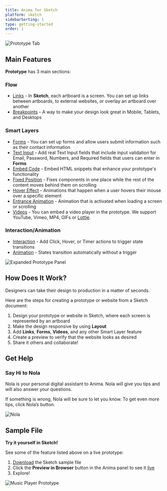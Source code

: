 ```yaml
---
title: Anima for Sketch
platform: sketch
sidebarSorting: 1
type: getting-started
order: 1
---
```

![Prototype Tab](https://animaapp.s3.amazonaws.com/docs/sketch/Anima%205%20-%20Prototype%20screenshot.png)

## Main Features

**Prototype** has 3 main sections:

### **Flow** 
-  [Links](/v3/sketch/prototype/links.html) - In **Sketch**, each artboard is a screen. You can set up links between artboards, to external websites, or overlay an artboard over another
-  [Breakpoints](/v3/sketch/prototype/breakpoints.html) - A way to make your design look great in Mobile, Tablets, and Desktops
  
### **Smart Layers**
  - [Forms](/v3/sketch/prototype/forms.html) - You can set up forms and allow users submit information such as their contact information
  - [Text Input](/v3/sketch/prototype/forms.html) - Add real Text Input fields that include input validation for Email, Password, Numbers, and Required fields that users can enter in **Forms**
  - [Embed Code](/v3/sketch/prototype/embed-code.html) - Embed HTML snippets that enhance your prototype's functionality
  - [Fixed Position](/v3/sketch/prototype/fixed-position.html) - Fixes components in one place while the rest of the content moves behind them on scrolling
  - [Hover Effect](/v3/sketch/prototype/hover.html) - Animations that happen when a user hovers their mouse over a specific element
  - [Entrance Animation](/v3/sketch/prototype/entrance-animation.html) - Animation that is activated when loading a screen or scrolling
  - [Videos](/v3/sketch/prototype/videos.html) - You can embed a video player in the prototype. We support YouTube, Vimeo, MP4, GIFs or [Lottie](https://lottiefiles.com/).

### **Interaction/Animation**
- [Interaction](/v3/sketch/prototype/interaction-animation-intro.html) - Add Click, Hover, or  Timer actions to trigger state transitions
- [Animation](/v3/sketch/prototype/interaction-animation-intro.html) -  States transition automatically without a trigger

![Expanded Prototype Panel](https://animaapp.s3.amazonaws.com/docs/sketch/Anima%205%20-%20create%20interaction%20screenshot.png)

## How Does It Work?

Designers can take their design to production in a matter of seconds.

Here are the steps for creating a prototype or website from a Sketch document:

1. Design your prototype or website in Sketch, where each screen is represented by an artboard
2. Make the design responsive by using **Layout**
3. Add **Links**, **Forms**, **Videos**, and any other Smart Layer feature
4. Create a preview to verify that the website looks as desired
5. Share it others and collaborate!

## Get Help

### Say Hi to Nola

Nola is your personal digital assistant to Anima. Nola will give you tips and will also answer your questions.

If something is wrong, Nola will be sure to let you know. To get even more tips, click Nola’s button.

![Nola](https://animaapp.s3.amazonaws.com/docs/sketch/Anima%205%20-%20Sketch%20Nola.gif)

## Sample File

**Try it yourself in Sketch!**

See some of the feature listed above on a live prototype:

1. [Download](https://animaapp.s3.amazonaws.com/demo/Tutorial%20-%20Anima%20Music%20Player.sketch) the Sketch sample file
2. Click the **Preview in Browser** button in the Anima panel to see it [live](https://music-player-sample.animaapp.io)
3. Explore!

![Music Player Prototype](https://s3.amazonaws.com/animaapp/docs/sketch/Getting%20Started%20%E2%80%93%20Music%20Player%20Sample%20Cover.png)
